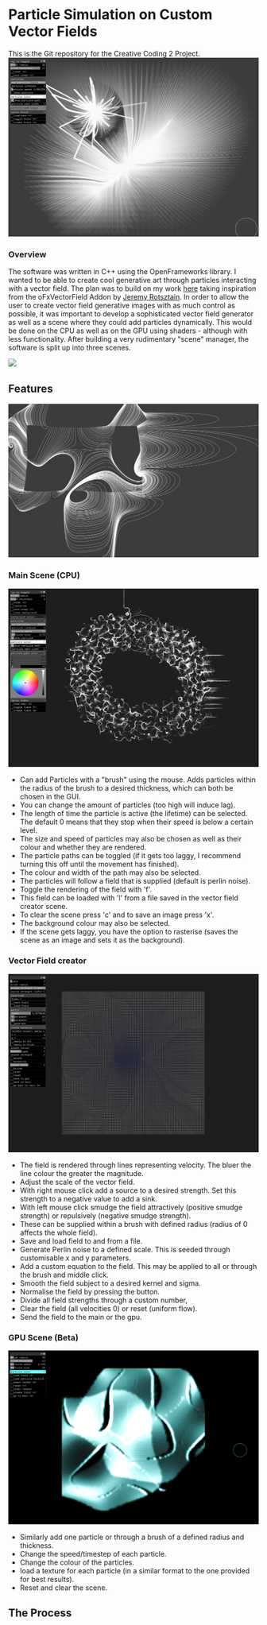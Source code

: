 # Particle Simulation on Custom Vector Fields
This is the Git repository for the Creative Coding 2 Project.
![](bin/data/img/spider.jpg)
### Overview
The software was written in C++ using the OpenFrameworks library. I wanted to be able to create cool generative art through particles interacting with a vector field. The plan was to build on my work [here](https://youtu.be/sq7wbopaGDY) taking inspiration from the oFxVectorField Addon by [Jeremy Rotsztain](https://github.com/mantissa/ofxVectorField). In order to allow the user to create vector field generative images with as much control as possible, it was important to develop a sophisticated vector field generator as well as a scene where they could add particles dynamically. This would be done on the CPU as well as on the GPU using shaders - although with less functionality. After building a very rudimentary "scene" manager, the software is split up into three scenes.

![](bin/data/img/nice3_.jpg)
## Features
![](bin/data/img/nice2_.jpg)
### Main Scene (CPU)
![](bin/data/img/m2.jpg)
- Can add Particles with a "brush" using the mouse. Adds particles within the radius of the brush to a desired thickness, which can both be chosen in the GUI.
- You can change the amount of particles (too high will induce lag).
- The length of time the particle is active (the lifetime) can be selected. The default 0 means that they stop when their speed is below a certain level.
- The size and speed of particles may also be chosen as well as their colour and whether they are rendered.
- The particle paths can be toggled (if it gets too laggy, I recommend turning this off until the movement has finished).
- The colour and width of the path may also be selected.
- The particles will follow a field that is supplied (default is perlin noise).
- Toggle the rendering of the field with 'f'.
- This field can be loaded with 'l' from a file saved in the vector field creator scene.
- To clear the scene press 'c' and to save an image press 'x'.
- The background colour may also be selected.
- If the scene gets laggy, you have the option to rasterise (saves the scene as an image and sets it as the background).
### Vector Field creator
![](bin/data/img/field.png)
- The field is rendered through lines representing velocity. The bluer the line colour the greater the magnitude.
- Adjust the scale of the vector field.
- With right mouse click add a source to a desired strength. Set this strength to a negative value to add a sink.
- With left mouse click smudge the field attractively (positive smudge strength) or repulsively (negative smudge strength).
- These can be supplied within a brush with defined radius (radius of 0 affects the whole field).
- Save and load field to and from a file.
- Generate Perlin noise to a defined scale. This is seeded through customisable x and y parameters.
- Add a custom equation to the field. This may be applied to all or through the brush and middle click.
- Smooth the field subject to a desired kernel and sigma.
- Normalise the field by pressing the button.
- Divide all field strengths through a custom number,
- Clear the field (all velocities 0) or reset (uniform flow).
- Send the field to the main or the gpu.
### GPU Scene (Beta)
![](bin/data/img/gpu1.png)
- Similarly add one particle or through a brush of a defined radius and thickness.
- Change the speed/timestep of each particle.
- Change the colour of the particles.
- load a texture for each particle (in a similar format to the one provided for best results).
- Reset and clear the scene.
## The Process
